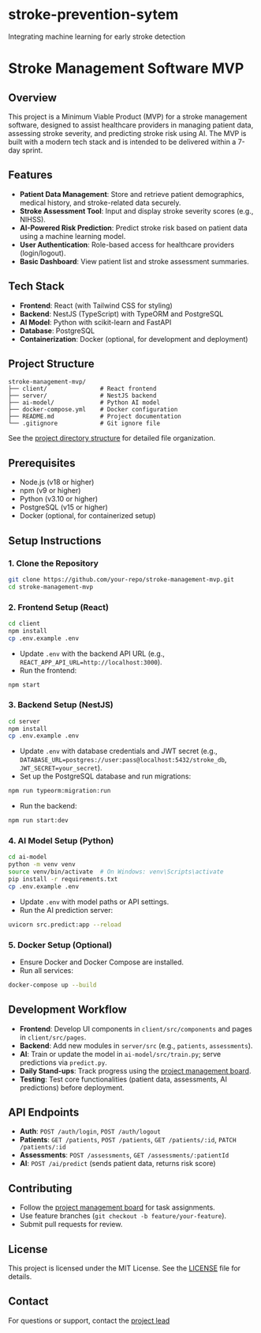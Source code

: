 # stroke-prevention-sytem
Integrating machine learning for early stroke detection

# Stroke Management Software MVP

## Overview
This project is a Minimum Viable Product (MVP) for a stroke management software, designed to assist healthcare providers in managing patient data, assessing stroke severity, and predicting stroke risk using AI. The MVP is built with a modern tech stack and is intended to be delivered within a 7-day sprint.

## Features
- **Patient Data Management**: Store and retrieve patient demographics, medical history, and stroke-related data securely.
- **Stroke Assessment Tool**: Input and display stroke severity scores (e.g., NIHSS).
- **AI-Powered Risk Prediction**: Predict stroke risk based on patient data using a machine learning model.
- **User Authentication**: Role-based access for healthcare providers (login/logout).
- **Basic Dashboard**: View patient list and stroke assessment summaries.

## Tech Stack
- **Frontend**: React (with Tailwind CSS for styling)
- **Backend**: NestJS (TypeScript) with TypeORM and PostgreSQL
- **AI Model**: Python with scikit-learn and FastAPI
- **Database**: PostgreSQL
- **Containerization**: Docker (optional, for development and deployment)

## Project Structure
```
stroke-management-mvp/
├── client/               # React frontend
├── server/               # NestJS backend
├── ai-model/             # Python AI model
├── docker-compose.yml    # Docker configuration
├── README.md             # Project documentation
└── .gitignore            # Git ignore file
```
See the [project directory structure](#) for detailed file organization.

## Prerequisites
- Node.js (v18 or higher)
- npm (v9 or higher)
- Python (v3.10 or higher)
- PostgreSQL (v15 or higher)
- Docker (optional, for containerized setup)

## Setup Instructions

### 1. Clone the Repository
```bash
git clone https://github.com/your-repo/stroke-management-mvp.git
cd stroke-management-mvp
```

### 2. Frontend Setup (React)
```bash
cd client
npm install
cp .env.example .env
```
- Update `.env` with the backend API URL (e.g., `REACT_APP_API_URL=http://localhost:3000`).
- Run the frontend:
```bash
npm start
```

### 3. Backend Setup (NestJS)
```bash
cd server
npm install
cp .env.example .env
```
- Update `.env` with database credentials and JWT secret (e.g., `DATABASE_URL=postgres://user:pass@localhost:5432/stroke_db`, `JWT_SECRET=your_secret`).
- Set up the PostgreSQL database and run migrations:
```bash
npm run typeorm:migration:run
```
- Run the backend:
```bash
npm run start:dev
```

### 4. AI Model Setup (Python)
```bash
cd ai-model
python -m venv venv
source venv/bin/activate  # On Windows: venv\Scripts\activate
pip install -r requirements.txt
cp .env.example .env
```
- Update `.env` with model paths or API settings.
- Run the AI prediction server:
```bash
uvicorn src.predict:app --reload
```

### 5. Docker Setup (Optional)
- Ensure Docker and Docker Compose are installed.
- Run all services:
```bash
docker-compose up --build
```

## Development Workflow
- **Frontend**: Develop UI components in `client/src/components` and pages in `client/src/pages`.
- **Backend**: Add new modules in `server/src` (e.g., `patients`, `assessments`).
- **AI**: Train or update the model in `ai-model/src/train.py`; serve predictions via `predict.py`.
- **Daily Stand-ups**: Track progress using the [project management board](#).
- **Testing**: Test core functionalities (patient data, assessments, AI predictions) before deployment.

## API Endpoints
- **Auth**: `POST /auth/login`, `POST /auth/logout`
- **Patients**: `GET /patients`, `POST /patients`, `GET /patients/:id`, `PATCH /patients/:id`
- **Assessments**: `POST /assessments`, `GET /assessments/:patientId`
- **AI**: `POST /ai/predict` (sends patient data, returns risk score)

## Contributing
- Follow the [project management board](https://www.notion.so/1ea98523e868804ebe5feb43f2567703?v=1ea98523e86880cab61b000c431dfe77) for task assignments.
- Use feature branches (`git checkout -b feature/your-feature`).
- Submit pull requests for review.

## License
This project is licensed under the MIT License. See the [LICENSE](/LICENSE) file for details.

## Contact
For questions or support, contact the [project lead](mailto:SimonTheEngineer@proton.me)
